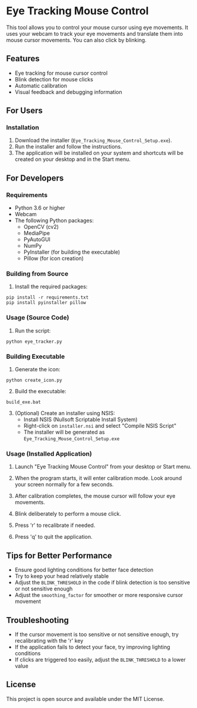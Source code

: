 # Eye Tracking Mouse Control

This tool allows you to control your mouse cursor using eye movements. It uses your webcam to track your eye movements and translate them into mouse cursor movements. You can also click by blinking.

## Features

- Eye tracking for mouse cursor control
- Blink detection for mouse clicks
- Automatic calibration
- Visual feedback and debugging information

## For Users

### Installation

1. Download the installer (`Eye_Tracking_Mouse_Control_Setup.exe`).
2. Run the installer and follow the instructions.
3. The application will be installed on your system and shortcuts will be created on your desktop and in the Start menu.

## For Developers

### Requirements

- Python 3.6 or higher
- Webcam
- The following Python packages:
  - OpenCV (cv2)
  - MediaPipe
  - PyAutoGUI
  - NumPy
  - PyInstaller (for building the executable)
  - Pillow (for icon creation)

### Building from Source

1. Install the required packages:

```
pip install -r requirements.txt
pip install pyinstaller pillow
```

### Usage (Source Code)

1. Run the script:

```
python eye_tracker.py
```

### Building Executable

1. Generate the icon:

```
python create_icon.py
```

2. Build the executable:

```
build_exe.bat
```

3. (Optional) Create an installer using NSIS:
   - Install NSIS (Nullsoft Scriptable Install System)
   - Right-click on `installer.nsi` and select "Compile NSIS Script"
   - The installer will be generated as `Eye_Tracking_Mouse_Control_Setup.exe`

### Usage (Installed Application)

1. Launch "Eye Tracking Mouse Control" from your desktop or Start menu.

2. When the program starts, it will enter calibration mode. Look around your screen normally for a few seconds.
3. After calibration completes, the mouse cursor will follow your eye movements.
4. Blink deliberately to perform a mouse click.
5. Press 'r' to recalibrate if needed.
6. Press 'q' to quit the application.

## Tips for Better Performance

- Ensure good lighting conditions for better face detection
- Try to keep your head relatively stable
- Adjust the `BLINK_THRESHOLD` in the code if blink detection is too sensitive or not sensitive enough
- Adjust the `smoothing_factor` for smoother or more responsive cursor movement

## Troubleshooting

- If the cursor movement is too sensitive or not sensitive enough, try recalibrating with the 'r' key
- If the application fails to detect your face, try improving lighting conditions
- If clicks are triggered too easily, adjust the `BLINK_THRESHOLD` to a lower value

## License

This project is open source and available under the MIT License.
